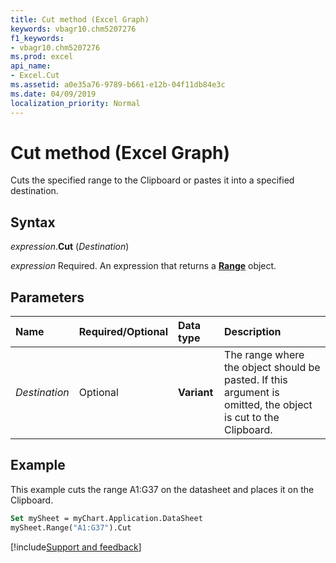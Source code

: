 ```yaml
---
title: Cut method (Excel Graph)
keywords: vbagr10.chm5207276
f1_keywords:
- vbagr10.chm5207276
ms.prod: excel
api_name:
- Excel.Cut
ms.assetid: a0e35a76-9789-b661-e12b-04f11db84e3c
ms.date: 04/09/2019
localization_priority: Normal
---
```



# Cut method (Excel Graph)

Cuts the specified range to the Clipboard or pastes it into a specified destination.

## Syntax

_expression_.**Cut** (_Destination_)

_expression_ Required. An expression that returns a **[Range](excel.range-graph-object.md)** object.

## Parameters

|Name|Required/Optional|Data type|Description|
|:-----|:-----|:-----|:-----|
|_Destination_| Optional |**Variant**|The range where the object should be pasted. If this argument is omitted, the object is cut to the Clipboard.|

## Example

This example cuts the range A1:G37 on the datasheet and places it on the Clipboard.

```vb
Set mySheet = myChart.Application.DataSheet 
mySheet.Range("A1:G37").Cut
```

[!include[Support and feedback](~/includes/feedback-boilerplate.md)]